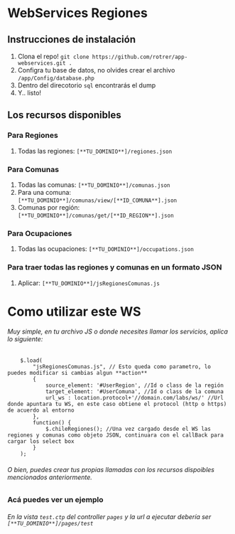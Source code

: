 WebServices Regiones
=======

## Instrucciones de instalación

1. Clona el repo! `git clone https://github.com/rotrer/app-webservices.git . `
2. Configra tu base de datos, no olvides crear el archivo `/app/Config/database.php`
3. Dentro del direcotorio `sql` encontrarás el dump
4. Y.. listo!

## Los recursos disponibles

### Para Regiones

1. Todas las regiones: `[**TU_DOMINIO**]/regiones.json`

### Para Comunas

1. Todas las comunas: `[**TU_DOMINIO**]/comunas.json`
2. Para una comuna: `[**TU_DOMINIO**]/comunas/view/[**ID_COMUNA**].json` 
3. Comunas por región: `[**TU_DOMINIO**]/comunas/get/[**ID_REGION**].json`

### Para Ocupaciones

1. Todas las ocupaciones: `[**TU_DOMINIO**]/occupations.json`

### Para traer todas las regiones y comunas en un formato JSON

1. Aplicar: `[**TU_DOMINIO**]/jsRegionesComunas.js`


# Como utilizar este WS

###### Muy simple, en tu archivo JS o donde necesites llamar los servicios, aplica lo siguiente:
```
	$.load(
		"jsRegionesComunas.js", // Esto queda como parametro, lo puedes modificar si cambias algun **action**
		{
	        source_element: '#UserRegion', //Id o class de la región
	        target_element: '#UserComuna', //Id o class de la comuna
	        url_ws : location.protocol+'//domain.com/labs/ws/' //Url donde apuntara tu WS, en este caso obtiene el protocol (http o https) de acuerdo al entorno
	    },
	    function() {
	    	$.chileRegiones(); //Una vez cargado desde el WS las regiones y comunas como objeto JSON, continuara con el callBack para cargar los select box
		}
	);
```

###### O bien, puedes crear tus propias llamadas con los recursos dispoibles mencionados anteriormente.

### Acá puedes ver un ejemplo

###### En la vista `test.ctp` del controller `pages` y la url a ejecutar debería ser `[**TU_DOMINIO**]/pages/test`